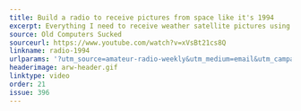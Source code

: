 ```yaml
---
title: Build a radio to receive pictures from space like it's 1994
excerpt: Everything I need to receive weather satellite pictures using software, tools, and components that (probably) would've been available to an amateur in 1994.
source: Old Computers Sucked
sourceurl: https://www.youtube.com/watch?v=xVsBt21cs8Q
linkname: radio-1994
urlparams: '?utm_source=amateur-radio-weekly&utm_medium=email&utm_campaign=newsletter'
headerimage: arw-header.gif
linktype: video
order: 21
issue: 396
---
```

